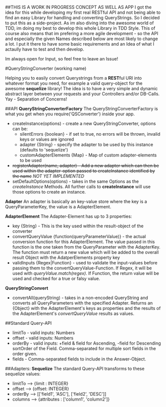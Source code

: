 ##THIS IS A WORK IN PROGRESS CONCEPT AS WELL AS APP
I got the idea for this while developing my first real RESTful API and not being able to find an easy Library for
handling and converting QueryStrings. So I decided to put this as a side-project. As im also diving into the awesome world of
TDD, im doing my best to develop this whole Library in TDD Style. This of course also means that im prefering a more
agile development - so the API and especially the given Names described below are most likely to change a lot. I put it
there to have some basic requirements and an Idea of what I actaully have to test and then develop.

Im always open for Input, so feel free to leave an Issue!

#QueryStringConverter (working name)

Helping you to easily convert Querystrings from a **REST**ful URI into whatever format you need, for example a valid
query-object for the awesome **sequelize** library! The idea is to have a very simple and dynamic abstract layer
between your requests and your Controllers and/or DB-Calls. Yay - Separation of Concerns!


##API
**QueryStringConverterFactory**
The QueryStringConverterFactory is what you get when you require('QSConverter') inside your app.

* createInstance(options) - create a new QueryStringConverter, options can be:
    * silentErrors {boolean} - if set to true, no errors will be thrown, invalid keys or values are ignored
    * adapter {String} - specify the adapter to be used by this instance (defaults to 'sequelize')
    * customAdapterElements {Map} - Map of custom adapter-elements to be used
* ~~registerAdapter(name, adapter) - Add a new adapter which can then be used within the adapter-option passed to
createInstance identified by the name~~ *NOT YET IMPLEMENTED*
* setDefaultOptions(options) - takes in the same Options as the *createInstance* Methods. All further calls to
**createInstance** will use those options to create an instance.

**Adapter**
An adapter is basically an key-value store where the key is a QueryParameterKey, the value is a AdapterElement.

**AdapterElement**
The Adapter-Element has up to 3 properties:

* key {String} - This is the key used within the result-object of the converter
* convertQueryValue {function(queryParameterValue)} - the actual conversion function for this AdapterElement. The value
passed in this function is the one taken from the QueryParameter with the AdapterKey. The function must return a
new value which will be added to the overall result Object with the AdatperElements property key
* validInputs {Regex|Function} - used to validate the input-values before passing them to the
convertQueryValue-Function. If Regex, it will be used with *queryValue.match(regex)*. If Function, the return value
will be used and checked for a true or falsy value.

**QueryStringConvert**

* convertAll(queryString) - takes in a non-encoded QueryString and converts all QueryParameters with the specified
Adapter. Returns an {Object} with the AdapterElement's keys as properties and the results of the AdapterElement's
*convertQueryValue* results as values.

##Standard Query-API

* limitTo - valid inputs: Numbers
* offset - valid inputs: Numbers
* orderBy - valid inputs: +field & field for Ascending, -field for Descending sortOrder of the Field. Comma-separated
 for multiple sort fields in the order given.
* fields - Comma-separated fields to include in the Answer-Object.

##Adapters:
**Sequelize**
The standard Query-API transforms to these sequelize values:

* limitTo --> {limit : INTEGER}
* offset --> {offset: INTEGER}
* orderBy --> [['field1', 'ASC'], ['field2', 'DESC']]
* columns --> {attributes : ['column1', 'column2']}
